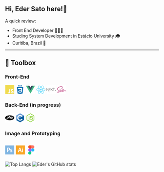 ## Hi, Eder Sato here!👋

A quick review:

- Front End Developer  👨🏻‍💻
- Studing System Development in Estácio University 🎓
- Curitiba, Brazil 📍
---

## 🧰 Toolbox

### Front-End

<img src="https://raw.githubusercontent.com/devicons/devicon/c7d326b6009e60442abc35fa45706d6f30ee4c8e/icons/javascript/javascript-plain.svg" alt="JS Logo" width="30" height="30"> <img src="https://raw.githubusercontent.com/devicons/devicon/c7d326b6009e60442abc35fa45706d6f30ee4c8e/icons/css3/css3-plain-wordmark.svg" alt="Css Logo" width="30" height="30"> <img src="https://raw.githubusercontent.com/devicons/devicon/c7d326b6009e60442abc35fa45706d6f30ee4c8e/icons/vuejs/vuejs-original.svg" alt="Vue Logo" width="30" height="30"> <img src="https://raw.githubusercontent.com/devicons/devicon/c7d326b6009e60442abc35fa45706d6f30ee4c8e/icons/react/react-original.svg" alt="React Logo" width="30" height="30"> <img src="https://raw.githubusercontent.com/devicons/devicon/c7d326b6009e60442abc35fa45706d6f30ee4c8e/icons/nextjs/nextjs-original-wordmark.svg" alt="Next Logo" width="30" height="30"> <img src="https://raw.githubusercontent.com/devicons/devicon/c7d326b6009e60442abc35fa45706d6f30ee4c8e/icons/sass/sass-original.svg" alt="Sass Logo" width="30" height="30">

### Back-End (in progress)

<img src="https://raw.githubusercontent.com/devicons/devicon/c7d326b6009e60442abc35fa45706d6f30ee4c8e/icons/php/php-plain.svg" alt="PHP Logo" width="30" height="30"> <img src="https://raw.githubusercontent.com/devicons/devicon/c7d326b6009e60442abc35fa45706d6f30ee4c8e/icons/c/c-original.svg" alt="C Logo" width="30" height="30"> <img src="https://raw.githubusercontent.com/devicons/devicon/c7d326b6009e60442abc35fa45706d6f30ee4c8e/icons/nodejs/nodejs-plain.svg" alt="Node Logo" width="30" height="30">

### Image and Prototyping

<img src="https://raw.githubusercontent.com/devicons/devicon/c7d326b6009e60442abc35fa45706d6f30ee4c8e/icons/photoshop/photoshop-plain.svg" alt="Photoshop Logo" width="30" height="30"> <img src="https://raw.githubusercontent.com/devicons/devicon/c7d326b6009e60442abc35fa45706d6f30ee4c8e/icons/illustrator/illustrator-plain.svg" alt="Illustrator Logo" width="30" height="30"> <img src="https://raw.githubusercontent.com/devicons/devicon/c7d326b6009e60442abc35fa45706d6f30ee4c8e/icons/figma/figma-original.svg" alt="Figma Logo" width="30" height="30">
---

![Top Langs](https://github-readme-stats.vercel.app/api/top-langs/?username=edersato&hide=java,html&theme=gruvbox) 
![Eder's GitHub stats](https://github-readme-stats.vercel.app/api?username=edersato&theme=gruvbox)
